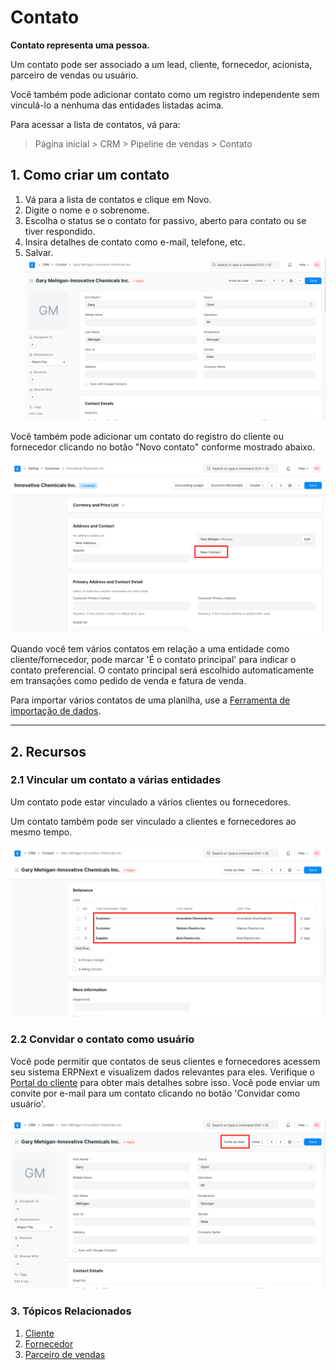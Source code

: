 # Contato


**Contato representa uma pessoa.**


Um contato pode ser associado a um lead, cliente, fornecedor, acionista, parceiro de vendas ou usuário.


Você também pode adicionar contato como um registro independente sem vinculá-lo a nenhuma das entidades listadas acima.


Para acessar a lista de contatos, vá para:



> 
> Página inicial > CRM > Pipeline de vendas > Contato
> 
> 
> 


## 1. Como criar um contato


1. Vá para a lista de contatos e clique em Novo.
2. Digite o nome e o sobrenome.
3. Escolha o status se o contato for passivo, aberto para contato ou se tiver respondido.
4. Insira detalhes de contato como e-mail, telefone, etc.
5. Salvar.
![Contact](/files/contact.png)


Você também pode adicionar um contato do registro do cliente ou fornecedor clicando no botão "Novo contato" conforme mostrado abaixo.


![Criar contato do cliente](/files/contact-from-customer.png)


Quando você tem vários contatos em relação a uma entidade como cliente/fornecedor, pode marcar 'É o contato principal' para indicar o contato preferencial. O contato principal será escolhido automaticamente em transações como pedido de venda e fatura de venda.


Para importar vários contatos de uma planilha, use a [Ferramenta de importação de dados](/docs/pt/setting-up/data/data-import).




---


## 2. Recursos


### 2.1 Vincular um contato a várias entidades


Um contato pode estar vinculado a vários clientes ou fornecedores.


Um contato também pode ser vinculado a clientes e fornecedores ao mesmo tempo.


![Vincular contato a várias entidades](/files/link-contact-to-multiple-entities.png)


### 2.2 Convidar o contato como usuário


Você pode permitir que contatos de seus clientes e fornecedores acessem seu sistema ERPNext e visualizem dados relevantes para eles. Verifique o [Portal do cliente](/docs/pt/customer-portal) para obter mais detalhes sobre isso.
Você pode enviar um convite por e-mail para um contato clicando no botão 'Convidar como usuário'.


![Convidar contato como usuário](/files/invite-contact-as-a-user.png)


### 3. Tópicos Relacionados


1. [Cliente](/docs/pt/CRM/customer)
2. [Fornecedor](/docs/pt/buying)
3. [Parceiro de vendas](/docs/pt/selling)


